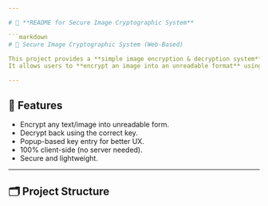 ```yaml
---

# 📌 **README for Secure Image Cryptographic System**

```markdown
# 🔐 Secure Image Cryptographic System (Web-Based)

This project provides a **simple image encryption & decryption system** using **HTML, CSS, and JavaScript**.  
It allows users to **encrypt an image into an unreadable format** using a secret key and later **decrypt** it back using the same key.

---
```


## 🚀 Features

- Encrypt any text/image into unreadable form.
- Decrypt back using the correct key.
- Popup-based key entry for better UX.
- 100% client-side (no server needed).
- Secure and lightweight.

---

## 🗂️ Project Structure
